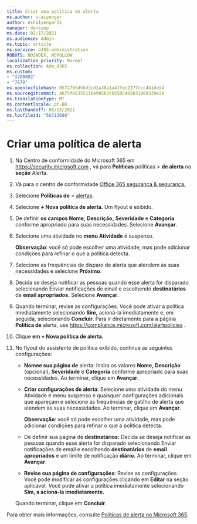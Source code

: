 ```yaml
---
title: Criar uma política de alerta
ms.author: v-aiyengar
author: AshaIyengar21
manager: dansimp
ms.date: 02/17/2021
ms.audience: Admin
ms.topic: article
ms.service: o365-administration
ROBOTS: NOINDEX, NOFOLLOW
localization_priority: Normal
ms.collection: Adm_O365
ms.custom:
- "3200002"
- "7670"
ms.openlocfilehash: 0572765d56d3cd1a38a1a41fec2277ccc4b1da54
ms.sourcegitcommit: ab75f66355116e995b3cb5505465b31989339e28
ms.translationtype: MT
ms.contentlocale: pt-BR
ms.lasthandoff: 08/13/2021
ms.locfileid: "58313686"
---
```

# <a name="create-an-alert-policy"></a>Criar uma política de alerta

1. Na Centro de conformidade do Microsoft 365 em <https://security.microsoft.com> , vá para **Políticas** políticas \> **de alerta** na **seção** Alerta.

1. Vá para o centro de conformidade [Office 365 segurança & segurança.](https://go.microsoft.com/fwlink/p/?linkid=2077143)
1. Selecione **Políticas de**  >  [alertas](https://go.microsoft.com/fwlink/?linkid=2103208).
1. Selecione **+ Nova política de alerta.** Um flyout é exibido.
1. De definir **os campos Nome,** **Descrição,** **Severidade** e **Categoria** conforme apropriado para suas necessidades. Selecione **Avançar**.
1. Selecione uma atividade no **menu Atividade** é suspenso.

    **Observação**: você só pode escolher uma atividade, mas pode adicionar condições para refinar o que a política detecta.
1. Selecione as frequências de disparo de alerta que atendem às suas necessidades e selecione **Próximo**.
1. Decida se deseja notificar as pessoas quando esse alerta for disparado selecionando Enviar notificações de email e escolhendo **destinatários** de **email apropriados.** Selecione **Avançar**.
1. Quando terminar, revise as configurações. Você pode ativar a política imediatamente selecionando **Sim,** acioná-la imediatamente e, em seguida, selecionando **Concluir**.
   Para ir diretamente para a página **Política de** alerta, use <https://compliance.microsoft.com/alertpolicies> .

2. Clique **em + Nova política de alerta.**
3. No flyout do assistente de política exibido, continue as seguintes configurações:
   - **Nomee sua página de** alerta: Insira os valores **Nome,** **Descrição** (opcional), **Severidade** e **Categoria** conforme apropriado para suas necessidades. Ao terminar, clique em **Avançar**.
   - **Criar configurações de alerta**:  Selecione uma atividade do menu Atividade é menu suspenso e quaisquer configurações adicionais que apareçam e selecione as frequências de gatilho de alerta que atendem às suas necessidades. Ao terminar, clique em **Avançar**.

     **Observação**: você só pode escolher uma atividade, mas pode adicionar condições para refinar o que a política detecta.

   - De definir sua página de **destinatários:** Decida se deseja notificar as pessoas quando esse alerta for disparado selecionando Enviar notificações de email e escolhendo **destinatários** de **email apropriados** e um limite de notificação **diário.** Ao terminar, clique em **Avançar**.
   - **Revise sua página de configurações**: Revise as configurações. Você pode modificar as configurações clicando em **Editar** na seção aplicável. Você pode ativar a política imediatamente selecionando **Sim, a acioná-la imediatamente.**

   Quando terminar, clique em **Concluir**.

Para obter mais informações, consulte [Políticas de alerta no Microsoft 365](https://docs.microsoft.com/microsoft-365/compliance/alert-policies).
